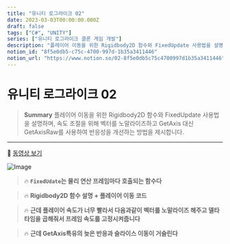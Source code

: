 ```yaml
---
title: "유니티 로그라이크 02"
date: 2023-03-03T00:00:00.000Z
draft: false
tags: ["C#", "UNITY"]
series: ["유니티 로그라이크 클론 게임 개발"]
description: "플레이어 이동을 위한 Rigidbody2D 함수와 FixedUpdate 사용법을 설명하며, 속도 조절을 위해 벡터를 노말라이즈하고 GetAxis 대신 GetAxisRaw를 사용하여 반응성을 개선하는 방법을 제시합니다."
notion_id: "8f5e0db5-c75c-4700-997d-1b35a3411446"
notion_url: "https://www.notion.so/02-8f5e0db5c75c4700997d1b35a3411446"
---
```


# 유니티 로그라이크 02

> **Summary**
> 플레이어 이동을 위한 Rigidbody2D 함수와 FixedUpdate 사용법을 설명하며, 속도 조절을 위해 벡터를 노말라이즈하고 GetAxis 대신 GetAxisRaw를 사용하여 반응성을 개선하는 방법을 제시합니다.

---

🎥 [동영상 보기](https://www.youtube.com/watch?v=YAu4yWU5D5U)

![Image](https://prod-files-secure.s3.us-west-2.amazonaws.com/09ccd4d5-876c-4bba-bbdf-cc77a0a11257/6cba5215-9739-4ac3-81f4-b7fac882fbfa/Untitled.png?X-Amz-Algorithm=AWS4-HMAC-SHA256&X-Amz-Content-Sha256=UNSIGNED-PAYLOAD&X-Amz-Credential=ASIAZI2LB4662SQDAQH6%2F20250724%2Fus-west-2%2Fs3%2Faws4_request&X-Amz-Date=20250724T081143Z&X-Amz-Expires=3600&X-Amz-Security-Token=IQoJb3JpZ2luX2VjEAAaCXVzLXdlc3QtMiJIMEYCIQD7w1ImqsaYtX%2FjvBXkUBGs8TsDspYHf5juj7Q%2BToDu3gIhAODS3epv3D19jNypPIYE8eQngOfict8xgF99%2FXE3%2Fsi3Kv8DCCkQABoMNjM3NDIzMTgzODA1IgxxXgryClPRt%2FcJdXsq3AM6QHurRW5CBXOYtlO3GyocdmkYc4oc1wJU8buQCsu6WlvIsfJsKOJwbxo%2BnZYbX20XoQu2NwxTYOz6XSyc130dAc%2BPH4azSY%2FjWnpY%2FbAVWjiPt5Lx5uaOP1qZbtq%2FVBHnX4GOzEZpn55CaBV9mcQav4WZX8%2BuNVDq7FOxe%2FaSVJfH%2But%2F99eeGnmXfu49p8mHO60vdsUJhIZpxSQb5Qrwcfco1kPU3W5Y4ZyUta4o6LfZaj7lWapHyfSTdbMpvt06nm%2FkO9B5U0PSHxZKBB7Pa1eSrdm4rHjYgMCp8ExR%2BWEfbTFVSlEffVwqxSJUILeEm323fdZf%2BLBPzziA8g8h7IdwPwU%2FJvrsOdFjPVxbNU46no5ccCPz%2BPb22hyLqA%2BZaedgNqInBPP8xSVMzlELzvtSG0VLTcHbbmGtftNrxpY10t8DPE0oTXq5Cie%2FillbBJWCo%2Fjs9xbsYtNFR93BziXDpEIoPWRdZm7Ac49tWpWLmwbB7WJZHb%2BMpX9GvzIsXiuuo7liRkDlmqlYt8bS9gHogQd%2Bu1yz1RqHCgzEdhS8EzJg2UBwkQviFWQgJuGuEmooV%2BEw%2FVHknRTcnZYJAlmcCyPibDlmvqBv5YjgjzcaFyn3QuEZM%2FBqlTCa0IfEBjqkAagVf9VoMoVtWuGB9DNZxglk4XmfdzYXld9Fjk07EccT5NF2yG8bBy90WKKQ8giOCqxIzYEGlI4doe4NWieB2rb0xEXUlhqta7Geu0QYo5ZLdA2ZCU9NZmIbqTj26nDbNtpiLY1wRf5EDENHgiLOEttyYkV3FT%2FcO9KFU8mB9SakC36ACdIckCyul7v4LGdmc7KeZL1MJqJeLzimT%2BvGT5vFUxyW&X-Amz-Signature=3156982ac839cc7d8f7b09663a2b887162f8da111c30e518471bc79481e1ff91&X-Amz-SignedHeaders=host&x-amz-checksum-mode=ENABLED&x-id=GetObject)

> 🔥 **`FixedUdate`는 물리 연산 프레임마다 호출되는 함수다**

> 🔥 **Rigidbody2D 함수 설명 + 플레이어 이동 코드**

> 🔥 **근데 플레이어 속도가 너무 빨라서 다음과같이 벡터를 노말라이즈 해주고 델타타임을 곱해줘서 프레임 속도를 고정시켜줍니다**

> 🔥 **근데 GetAxis특유의 늦은 반응과 슬라이스 이동이 거슬린다**


